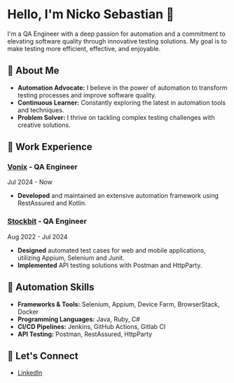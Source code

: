 # Hello, I'm Nicko Sebastian 🤖

I'm a QA Engineer with a deep passion for automation and a commitment to elevating software quality through innovative testing solutions. My goal is to make testing more efficient, effective, and enjoyable.

## 🌟 About Me
- **Automation Advocate:** I believe in the power of automation to transform testing processes and improve software quality.
- **Continuous Learner:** Constantly exploring the latest in automation tools and techniques.
- **Problem Solver:** I thrive on tackling complex testing challenges with creative solutions.

## 💼 Work Experience

### [Vonix](https://www.vonix.id/) - QA Engineer
Jul 2024 - Now
- **Developed** and maintained an extensive automation framework using RestAssured and Kotlin.

### [Stockbit](https://stockbit.com/) - QA Engineer
Aug 2022 - Jul 2024
- **Designed** automated test cases for web and mobile applications, utilizing Appium, Selenium and Junit.
- **Implemented** API testing solutions with Postman and HttpParty.

## 🔧 Automation Skills
- **Frameworks & Tools:** Selenium, Appium, Device Farm, BrowserStack, Docker
- **Programming Languages:** Java, Ruby, C#
- **CI/CD Pipelines:** Jenkins, GitHub Actions, Gitlab CI
- **API Testing:** Postman, RestAssured, HttpParty

## 🤝 Let's Connect
- [LinkedIn](https://www.linkedin.com/in/nickosebastian-3011/)
